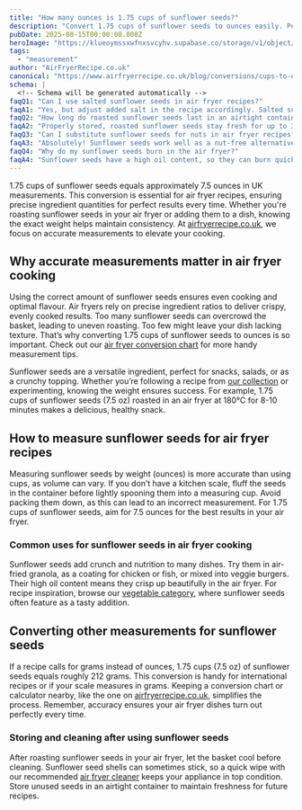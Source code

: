 ```yaml
---
title: "How many ounces is 1.75 cups of sunflower seeds?"
description: "Convert 1.75 cups of sunflower seeds to ounces easily. Perfect for air fryer recipes and meal prep. Get accurate UK measurements now."
pubDate: 2025-08-15T00:00:00.000Z
heroImage: "https://klueoymssxwfnxsvcyhv.supabase.co/storage/v1/object/public/Shmucket/how-many-ounces-is-1-75-cups-of-sunflower-seeds.webp"
tags:
  - "measurement"
author: "AirFryerRecipe.co.uk"
canonical: "https://www.airfryerrecipe.co.uk/blog/conversions/cups-to-ounces/how-many-ounces-is-1-75-cups-of-sunflower-seeds"
schema: |
  <!-- Schema will be generated automatically -->
faqQ1: "Can I use salted sunflower seeds in air fryer recipes?"
faqA1: "Yes, but adjust added salt in the recipe accordingly. Salted sunflower seeds can enhance flavour but may overpower dishes if not balanced. For a healthier option, opt for unsalted seeds and season to taste."
faqQ2: "How long do roasted sunflower seeds last in an airtight container?"
faqA2: "Properly stored, roasted sunflower seeds stay fresh for up to 3 months. Keep them in a cool, dark place to maintain crunchiness. For longer storage, refrigerate or freeze them in sealed bags."
faqQ3: "Can I substitute sunflower seeds for nuts in air fryer recipes?"
faqA3: "Absolutely! Sunflower seeds work well as a nut-free alternative in most recipes. They provide similar crunch and texture, though the flavour will differ slightly. Adjust cooking times if needed."
faqQ4: "Why do my sunflower seeds burn in the air fryer?"
faqA4: "Sunflower seeds have a high oil content, so they can burn quickly. Reduce the temperature to 160°C and check every 2-3 minutes. Shaking the basket halfway through also ensures even roasting."
---
```

<p>1.75 cups of sunflower seeds equals approximately 7.5 ounces in UK measurements. This conversion is essential for air fryer recipes, ensuring precise ingredient quantities for perfect results every time. Whether you're roasting sunflower seeds in your air fryer or adding them to a dish, knowing the exact weight helps maintain consistency. At <a href=https://www.airfryerrecipe.co.uk>airfryerrecipe.co.uk</a>, we focus on accurate measurements to elevate your cooking.</p>

<h2>Why accurate measurements matter in air fryer cooking</h2>  
<p>Using the correct amount of sunflower seeds ensures even cooking and optimal flavour. Air fryers rely on precise ingredient ratios to deliver crispy, evenly cooked results. Too many sunflower seeds can overcrowd the basket, leading to uneven roasting. Too few might leave your dish lacking texture. That’s why converting 1.75 cups of sunflower seeds to ounces is so important. Check out our <a href=https://www.airfryerrecipe.co.uk/air-fryer-conversion-chart>air fryer conversion chart</a> for more handy measurement tips.</p>  

<p>Sunflower seeds are a versatile ingredient, perfect for snacks, salads, or as a crunchy topping. Whether you’re following a recipe from <a href=https://www.airfryerrecipe.co.uk/recipes>our collection</a> or experimenting, knowing the weight ensures success. For example, 1.75 cups of sunflower seeds (7.5 oz) roasted in an air fryer at 180°C for 8-10 minutes makes a delicious, healthy snack.</p>  

<h2>How to measure sunflower seeds for air fryer recipes</h2>  
<p>Measuring sunflower seeds by weight (ounces) is more accurate than using cups, as volume can vary. If you don’t have a kitchen scale, fluff the seeds in the container before lightly spooning them into a measuring cup. Avoid packing them down, as this can lead to an incorrect measurement. For 1.75 cups of sunflower seeds, aim for 7.5 ounces for the best results in your air fryer.</p>  

<h3>Common uses for sunflower seeds in air fryer cooking</h3>  
<p>Sunflower seeds add crunch and nutrition to many dishes. Try them in air-fried granola, as a coating for chicken or fish, or mixed into veggie burgers. Their high oil content means they crisp up beautifully in the air fryer. For recipe inspiration, browse our <a href=https://www.airfryerrecipe.co.uk/recipe-category/vegetables>vegetable category</a>, where sunflower seeds often feature as a tasty addition.</p>  

<h2>Converting other measurements for sunflower seeds</h2>  
<p>If a recipe calls for grams instead of ounces, 1.75 cups (7.5 oz) of sunflower seeds equals roughly 212 grams. This conversion is handy for international recipes or if your scale measures in grams. Keeping a conversion chart or calculator nearby, like the one on <a href=https://www.airfryerrecipe.co.uk>airfryerrecipe.co.uk</a>, simplifies the process. Remember, accuracy ensures your air fryer dishes turn out perfectly every time.</p>  

<h3>Storing and cleaning after using sunflower seeds</h3>  
<p>After roasting sunflower seeds in your air fryer, let the basket cool before cleaning. Sunflower seed shells can sometimes stick, so a quick wipe with our recommended <a href=https://www.airfryerrecipe.co.uk/air-fryer-cleaner>air fryer cleaner</a> keeps your appliance in top condition. Store unused seeds in an airtight container to maintain freshness for future recipes.</p>
